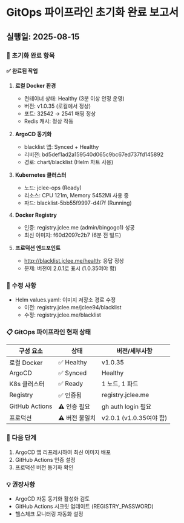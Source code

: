 # GitOps 파이프라인 초기화 완료 보고서
## 실행일: 2025-08-15

### 🎯 초기화 완료 항목

#### ✅ 완료된 작업
1. **로컬 Docker 환경**
   - 컨테이너 상태: Healthy (3분 이상 안정 운영)
   - 버전: v1.0.35 (로컬에서 정상)
   - 포트: 32542 → 2541 매핑 정상
   - Redis 캐시: 정상 작동

2. **ArgoCD 동기화**
   - blacklist 앱: Synced + Healthy
   - 리비전: bd5def1ad2a159540d065c9bc67ed737fd145892
   - 경로: chart/blacklist (Helm 차트 사용)

3. **Kubernetes 클러스터**
   - 노드: jclee-ops (Ready)
   - 리소스: CPU 121m, Memory 5452Mi 사용 중
   - 파드: blacklist-5bb55f9997-d4l7f (Running)

4. **Docker Registry**
   - 인증: registry.jclee.me (admin/bingogo1) 성공
   - 최신 이미지: f60d2097c2b7 (6분 전 빌드)

5. **프로덕션 엔드포인트**
   - http://blacklist.jclee.me/health: 응답 정상
   - 문제: 버전이 2.0.1로 표시 (1.0.35여야 함)

### 🔧 수정 사항
- Helm values.yaml: 이미지 저장소 경로 수정
  - 이전: registry.jclee.me/jclee94/blacklist
  - 수정: registry.jclee.me/blacklist

### 📋 GitOps 파이프라인 현재 상태

| 구성 요소 | 상태 | 버전/세부사항 |
|----------|------|--------------|
| 로컬 Docker | ✅ Healthy | v1.0.35 |
| ArgoCD | ✅ Synced | Healthy |
| K8s 클러스터 | ✅ Ready | 1 노드, 1 파드 |
| Registry | ✅ 인증됨 | registry.jclee.me |
| GitHub Actions | ⚠️ 인증 필요 | gh auth login 필요 |
| 프로덕션 | ⚠️ 버전 불일치 | v2.0.1 (v1.0.35여야 함) |

### 🚀 다음 단계
1. ArgoCD 앱 리프레시하여 최신 이미지 배포
2. GitHub Actions 인증 설정
3. 프로덕션 버전 동기화 확인

### 💡 권장사항
- ArgoCD 자동 동기화 활성화 검토
- GitHub Actions 시크릿 업데이트 (REGISTRY_PASSWORD)
- 헬스체크 모니터링 자동화 설정